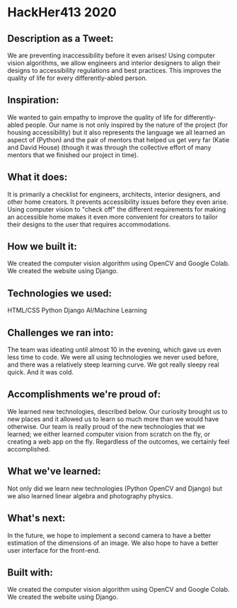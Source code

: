 # HackHer413 2020
## Description as a Tweet:
We are preventing inaccessibility before it even arises! Using computer vision algorithms, we allow engineers and interior designers to align their designs to accessibility regulations and best practices. This improves the quality of life for every differently-abled person.

## Inspiration:
We wanted to gain empathy to improve the quality of life for differently-abled people.
Our name is not only inspired by the nature of the project (for housing accessibility) but it also represents the language we all learned an aspect of (Python) and the pair of mentors that helped us get very far (Katie and David House) (though it was through the collective effort of many mentors that we finished our project in time).

## What it does:
It is primarily a checklist for engineers, architects, interior designers, and other home creators. It prevents accessibility issues before they even arise. Using computer vision to "check off" the different requirements for making an accessible home makes it even more convenient for creators to tailor their designs to the user that requires accommodations.

## How we built it:
We created the computer vision algorithm using OpenCV and Google Colab. We created the website using Django.

## Technologies we used:
HTML/CSS
Python
Django
AI/Machine Learning

## Challenges we ran into:
The team was ideating until almost 10 in the evening, which gave us even less time to code. We were all using technologies we never used before, and there was a relatively steep learning curve. We got really sleepy real quick. And it was cold.

## Accomplishments we're proud of:
We learned new technologies, described below. Our curiosity brought us to new places and it allowed us to learn so much more than we would have otherwise. Our team is really proud of the new technologies that we learned; we either learned computer vision from scratch on the fly, or creating a web app on the fly. Regardless of the outcomes, we certainly feel accomplished.

## What we've learned:
Not only did we learn new technologies (Python OpenCV and Django) but we also learned linear algebra and photography physics.

## What's next:
In the future, we hope to implement a second camera to have a better estimation of the dimensions of an image. We also hope to have a better user interface for the front-end.

## Built with:
We created the computer vision algorithm using OpenCV and Google Colab. We created the website using Django.
